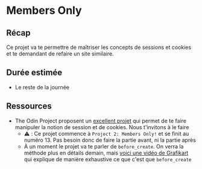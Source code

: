 # Members Only
## Récap
Ce projet va te permettre de maîtriser les concepts de sessions et cookies et te demandant de refaire un site similaire.

## Durée estimée
- Le reste de la journée

## Ressources

- The Odin Project proposent un [excellent projet](https://www.theodinproject.com/courses/ruby-on-rails/lessons/authentication) qui permet de te faire manipuler la notion de session et de cookies. Nous t'invitons à le faire
  - ⚠️ : Ce projet commence à `Project 2: Members Only!` et se finit au numéro 13. Pas besoin donc de faire la partie avant, ni la partie après
  - À un moment le projet va te parler de `before_create`. On verra la méthode plus en détails demain, mais [voici une vidéo de Grafikart](https://www.grafikart.fr/formations/ruby-on-rails/controllers-filers) qui explique de manière exhaustive ce que c'est que `before_create`